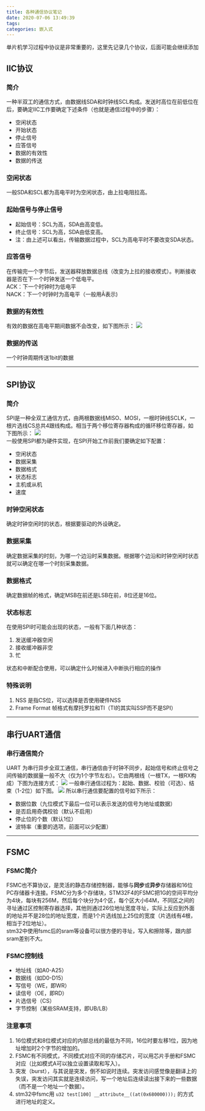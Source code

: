 ```yaml
---
title: 各种通信协议笔记
date: 2020-07-06 13:49:39
tags:
categories: 嵌入式
---
```

<p align="center">
    单片机学习过程中协议是非常重要的，这里先记录几个协议，后面可能会继续添加
</p>

<!--more-->

## IIC协议

### 简介
一种半双工的通信方式，由数据线SDA和时钟线SCL构成。发送时高位在前低位在后，要确定IIC工作要确定下述条件（也就是通信过程中的步骤）：
* 空闲状态
* 开始状态
* 停止信号
* 应答信号
* 数据的有效性
* 数据的传送

### 空闲状态  
一般SDA和SCL都为高电平时为空闲状态，由上拉电阻拉高。

### 起始信号与停止信号
* 起始信号：SCL为高，SDA由高变低。
* 终止信号：SCL为高，SDA由低变高。
* 注：由上述可以看出，传输数据过程中，SCL为高电平时不要改变SDA状态。

### 应答信号  
在传输完一个字节后，发送器释放数据总线（改变为上拉的接收模式）。判断接收器是否在下一个时钟发送一个低电平。  
ACK：下一个时钟时为低电平  
NACK：下一个时钟时为高电平（一般用Ā表示)

### 数据的有效性  
有效的数据在高电平期间数据不会改变，如下图所示：
![](https://pic-1302177449.cos.ap-chongqing.myqcloud.com//blog_pic/20210308192820.png)

### 数据的传送
一个时钟周期传送1bit的数据

---
## SPI协议
### 简介
SPI是一种全双工通信方式，由两根数据线MISO、MOSI，一根时钟线SCLK，一根片选线CS总共4跟线构成。相当于两个移位寄存器构成的循环移位寄存器，如下图所示：
![](https://pic-1302177449.cos.ap-chongqing.myqcloud.com//blog_pic/20210308192840.png)  
一般使用SPI都为硬件实现，在SPI开始工作前我们要确定如下配置：

* 空闲状态
* 数据采集
* 数据格式
* 状态标志
* 主机或从机
* 速度

### 时钟空闲状态
 确定时钟空闲时的状态，根据要驱动的外设确定。

### 数据采集
确定数据采集的时刻，为哪一个边沿时采集数据。根据哪个边沿和时钟空闲时状态就可以确定在哪一个时刻采集数据。

### 数据格式
确定数据帧的格式，确定MSB在前还是LSB在前，8位还是16位。

### 状态标志
在使用SPI时可能会出现的状态，一般有下面几种状态：  
1. 发送缓冲器空闲
2. 接收缓冲器非空
3. 忙  

状态和中断配合使用，可以确定什么时候进入中断执行相应的操作
### 特殊说明
1. NSS 是指CS位，可以选择是否使用硬件NSS
2. Frame Format 帧格式有摩托罗拉和TI（TI的其实叫SSP而不是SPI）

---
## 串行UART通信
### 串行通信简介
UART 为串行异步全双工通信，串行通信由于时钟不同步，起始信号和终止信号之间传输的数据量一般不大（仅为1个字节左右）。它由两根线（一根TX，一根RX构成）下图为连接方式：
![](https://pic-1302177449.cos.ap-chongqing.myqcloud.com//blog_pic/20210308192851.png)
一般串行通信过程为：起始、数据、校验（可选）、结束（1-2位）如下图。
![](https://pic-1302177449.cos.ap-chongqing.myqcloud.com//blog_pic/20210308192900.png)
所以串行通信要配置的信号如下所示：

* 数据位数（九位模式下最后一位可以表示发送的信号为地址或数据）
* 是否启用奇偶校验（默认不启用）
* 停止位的个数（默认1位）
* 波特率（重要的选项，前面可以少配置）


---
## FSMC
### FSMC简介
FSMC也不算协议，是灵活的静态存储控制器，能够与**同步**或**异步**存储器和16位PC存储器卡连接。FSMC分为多个存储块，STM32F4的FSMC把1G的空间平均分为4块，每块有256M，然后每个块分为4个区，每个区大小64M，不同区之间的寻址通过区控制寄存器选择，其他则通过26位地址宽度寻址，实际上反应到外面的地址并不是28位的地址宽度，而是1个片选线加上25位的宽度（片选线有4根，相当于2位地址）。  
stm32中使用fsmc后的sram等设备可以很方便的寻址，写入和擦除等，跟内部sram差别不大。
### FSMC控制线
* 地址线（如A0-A25）
* 数据线（如D0-D15）
* 写信号（WE，即WR）
* 读信号（OE，即RD）
* 片选信号（CS）
* 字节控制（某些SRAM支持，即UB/LB）

### 注意事项
1. 16位模式和8位模式对应的内部总线的最低为不同，16位时要左移1位，因为地址增加时2个字节的增加的。
2. FSMC有不同模式，不同模式对应不同的存储芯片，可以用芯片手册和FSMC对应（比如模式A可以独立设置读取和写入）。
3. 突发（burst），与其说是突发，倒不如说时连续。突发访问感觉像是翻译上的失误，突发访问其实就是连续访问，写一个地址后连续读出接下来的一些数据（而不是一个地址一个数据）。
4. stm32中fsmc用 `u32 test[100] __attribute__((at(0x680000)));` 的方式进行地址的定义。